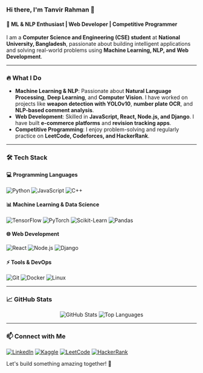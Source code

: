 ### Hi there, I'm **Tanvir Rahman** 👋

#### 🚀  ML & NLP Enthusiast | Web Developer | Competitive Programmer

I am a **Computer Science and Engineering (CSE) student** at **National University, Bangladesh**, passionate about building intelligent applications and solving real-world problems using **Machine Learning, NLP, and Web Development**.

---

### 🔥 What I Do

- **Machine Learning & NLP**: Passionate about **Natural Language Processing**, **Deep Learning**, and **Computer Vision**. I have worked on projects like **weapon detection with YOLOv10**, **number plate OCR**, and **NLP-based comment analysis**.
- **Web Development**: Skilled in **JavaScript, React, Node.js, and Django**. I have built **e-commerce platforms** and **revision tracking apps**.
- **Competitive Programming**: I enjoy problem-solving and regularly practice on **LeetCode, Codeforces, and HackerRank**.

---

### 🛠️ Tech Stack

#### **💻 Programming Languages**
![Python](https://img.shields.io/badge/Python-3776AB?style=flat&logo=python&logoColor=white)
![JavaScript](https://img.shields.io/badge/JavaScript-F7DF1E?style=flat&logo=javascript&logoColor=black)
![C++](https://img.shields.io/badge/C++-00599C?style=flat&logo=c%2B%2B&logoColor=white)

#### **📊 Machine Learning & Data Science**
![TensorFlow](https://img.shields.io/badge/TensorFlow-FF6F00?style=flat&logo=tensorflow&logoColor=white)
![PyTorch](https://img.shields.io/badge/PyTorch-EE4C2C?style=flat&logo=pytorch&logoColor=white)
![Scikit-Learn](https://img.shields.io/badge/Scikit--Learn-F7931E?style=flat&logo=scikit-learn&logoColor=white)
![Pandas](https://img.shields.io/badge/Pandas-150458?style=flat&logo=pandas&logoColor=white)

#### **🌐 Web Development**
![React](https://img.shields.io/badge/React-61DAFB?style=flat&logo=react&logoColor=black)
![Node.js](https://img.shields.io/badge/Node.js-339933?style=flat&logo=nodedotjs&logoColor=white)
![Django](https://img.shields.io/badge/Django-092E20?style=flat&logo=django&logoColor=white)

#### **⚡ Tools & DevOps**
![Git](https://img.shields.io/badge/Git-F05032?style=flat&logo=git&logoColor=white)
![Docker](https://img.shields.io/badge/Docker-2496ED?style=flat&logo=docker&logoColor=white)
![Linux](https://img.shields.io/badge/Linux-FCC624?style=flat&logo=linux&logoColor=black)

---

### 📈 GitHub Stats

<p align="center">
  <img src="https://github-readme-stats.vercel.app/api?username=tanvirrahmanaz&show_icons=true&theme=radical" alt="GitHub Stats" />
  <img src="https://github-readme-stats.vercel.app/api/top-langs/?username=tanvirrahmanaz&layout=compact&theme=radical" alt="Top Languages" />
</p>

---

### 📫 Connect with Me

[![LinkedIn](https://img.shields.io/badge/LinkedIn-0A66C2?style=flat&logo=linkedin&logoColor=white)](https://linkedin.com/in/tanvirrahmanaz)
[![Kaggle](https://img.shields.io/badge/Kaggle-20BEFF?style=flat&logo=kaggle&logoColor=white)](https://kaggle.com/tanvirrahmanaz)
[![LeetCode](https://img.shields.io/badge/LeetCode-FFA116?style=flat&logo=leetcode&logoColor=black)](https://www.leetcode.com/tanvirrahmanaz)
[![HackerRank](https://img.shields.io/badge/HackerRank-2EC866?style=flat&logo=hackerrank&logoColor=white)](https://www.hackerrank.com/tanvirrahmanaz)

Let's build something amazing together! 🚀

